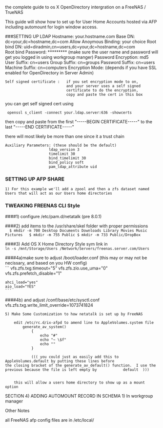 the complete guide to os X OpenDirectory intergration on a FreeNAS / TrueNAS 

This guide will show how to set up for User Home Accounts hosted via AFP including
automount for login window access.

###SETTING UP LDAP
	Hostname: your.hostname.com
	Base DN: dc=your,dc=hostname,dc=com
	Allow Anoymous Binding: your choice
	Root bind DN: uid=diradmin,cn=users,dc=your,dc=hostname,dc=com  
	Root bind Password:  *********
		(make sure the user name and password will get you logged in using workgroup manger)
	Password Encryption: md5
	User Suffix:  cn=users
	Group Suffix: cn=groups
	Password Suffix: cn=users
	Machine Suffix:  cn=computers
	Encryption Mode:  (depends if you have SSL enabled for OpenDirectory in Server Admin)
	
	Self signed certificate :	if you set encryption mode to on,
								and your server uses a self signed 	
								certificate to do the encryption,
								copy and paste the cert in this box
	
you can get self signed cert using  
```
 openssl s_client -connect your.ldap.server:636 -showcerts
```  
then copy and paste from the first "-----BEGIN CERTIFICATE-----"
to the last "-----END CERTIFICATE-----"  

there will most likely be more than one since it a trust chain
	
	Auxiliary Parameters: (these should be the default)
						ldap_version 3
						timelimit 30
						bind_timelimit 30
						bind_policy soft
						pam_ldap_attribute uid
	

### SETTING UP AFP SHARE
	1) For this example we'll add a zpool and then a zfs dataset named Users that will act as our Users home directories
	
	
### TWEAKING FREENAS CLI Style  

####1) configure /etc/pam.d/netatalk  (pre 8.0.1)  
	
####2) add items to the /usr/share/skel folder with proper permissions  
	```  
	$ mkdir -m 700 Desktop Documents Downloads Library Movies Music Pictures  
	$ mkdir -m 755 Public
	$ mkdir -m 733 Public/DropBox 
	```  

####3) Add OS X Home Directory Style sym link in  
	```
	ln -s /mnt/Storage/Users /Network/Servers/freenas.server.com/Users
	```		
				
####4a)make sure to adjust /boot/loader.conf  (this may or may not be necissary, and based on you HW config)  
	```
	vfs.zfs.txg.timeout="5"
	vfs.zfs.zio.use_uma="0"
	vfs.zfs.prefetch_disable="1"

	ahci_load="yes"
	aio_load="YES"
	```
	
####4b) and adjust /conf/base/etc/sysctl.conf
	vfs.zfs.txg.write_limit_override=1073741824

		
	5) Make Some Customization to how netatalk is set up by FreeNAS 
	
		edit /etc/rc.d/ix-afpd to amend line to AppleVolumes.system file
			generate_av_system()
				{
					echo "#"
					echo "~ \$f"
					echo ""
				}		
  
 				((( you could just as easily add this to AppleVolumes.default by putting these lines before 								the closing bracket of the generate_av_default() function.  I use the previous because the file is left empty by 			default  )))

  
		this will allow a users home directory to show up as a mount option

		

		
SECTION 4) ADDING AUTOMOUNT RECORD IN SCHEMA
	1) In workgroup manager





Other Notes

all FreeNAS afp config files are in /etc/local/

